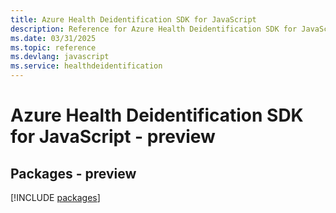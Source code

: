 ```yaml
---
title: Azure Health Deidentification SDK for JavaScript
description: Reference for Azure Health Deidentification SDK for JavaScript
ms.date: 03/31/2025
ms.topic: reference
ms.devlang: javascript
ms.service: healthdeidentification
---
```

# Azure Health Deidentification SDK for JavaScript - preview
## Packages - preview
[!INCLUDE [packages](health-deidentification-index.md)]